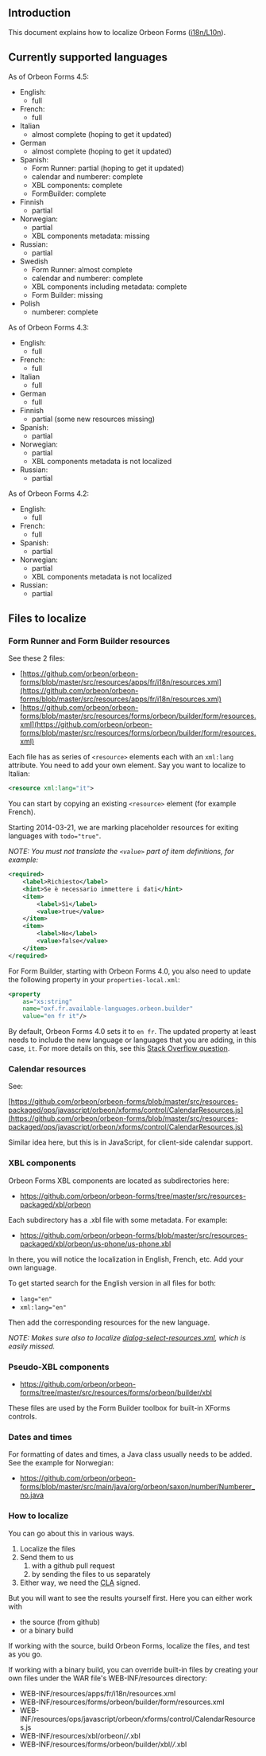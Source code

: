 ## Introduction

This document explains how to localize Orbeon Forms
([i18n/L10n](http://en.wikipedia.org/wiki/Internationalization_and_localization)).

## Currently supported languages

As of Orbeon Forms 4.5:

- English:
    - full
- French:
    - full
- Italian
    - almost complete (hoping to get it updated)
- German
    - almost complete (hoping to get it updated)
- Spanish:
    - Form Runner: partial (hoping to get it updated)
    - calendar and numberer: complete
    - XBL components: complete
    - FormBuilder: complete
- Finnish
    - partial
- Norwegian:
    - partial
    - XBL components metadata: missing
- Russian:
    - partial
- Swedish
    - Form Runner: almost complete
    - calendar and numberer: complete
    - XBL components including metadata: complete
    - Form Builder: missing
- Polish
    - numberer: complete

As of Orbeon Forms 4.3:

- English:
    - full
- French:
    - full
- Italian
    - full
- German
    - full
- Finnish
    - partial (some new resources missing)
- Spanish:
    - partial
- Norwegian:
    - partial
    - XBL components metadata is not localized
- Russian:
    - partial

As of Orbeon Forms 4.2:

- English:
    - full
- French:
    - full
- Spanish:
    - partial
- Norwegian:
    - partial
    - XBL components metadata is not localized
- Russian:
    - partial

## Files to localize

### Form Runner and Form Builder resources

See these 2 files:

- [https://github.com/orbeon/orbeon-forms/blob/master/src/resources/apps/fr/i18n/resources.xml](https://github.com/orbeon/orbeon-forms/blob/master/src/resources/apps/fr/i18n/resources.xml)
- [https://github.com/orbeon/orbeon-forms/blob/master/src/resources/forms/orbeon/builder/form/resources.xml](https://github.com/orbeon/orbeon-forms/blob/master/src/resources/forms/orbeon/builder/form/resources.xml)

Each file has as series of `<resource>` elements each with an `xml:lang`
attribute. You need to add your own element. Say you want to localize to
Italian:

```xml
<resource xml:lang="it">
```

You can start by copying an existing `<resource>` element (for example
French).

Starting 2014-03-21, we are marking placeholder resources for exiting
languages with `todo="true"`.

*NOTE: You must not translate the `<value>` part of item definitions, for
example:*

```xml
<required>
    <label>Richiesto</label>
    <hint>Se è necessario immettere i dati</hint>
    <item>
        <label>Sì</label>
        <value>true</value>
    </item>
    <item>
        <label>No</label>
        <value>false</value>
    </item>
</required>
```

For Form Builder, starting with Orbeon Forms 4.0, you also need to
update the following property in your `properties-local.xml`:

```xml
<property
    as="xs:string"
    name="oxf.fr.available-languages.orbeon.builder"
    value="en fr it"/>
```

By default, Orbeon Forms 4.0 sets it to `en fr`. The updated property at
least needs to include the new language or languages that you are
adding, in this case, `it`. For more details on this, see this [Stack
Overflow
question](http://stackoverflow.com/questions/11449195/orbeon-4-0-0-m6-how-to-set-default-language-for-form-builder/11565704).

### Calendar resources

See:

[https://github.com/orbeon/orbeon-forms/blob/master/src/resources-packaged/ops/javascript/orbeon/xforms/control/CalendarResources.js](https://github.com/orbeon/orbeon-forms/blob/master/src/resources-packaged/ops/javascript/orbeon/xforms/control/CalendarResources.js)

Similar idea here, but this is in JavaScript, for client-side calendar
support.

### XBL components

Orbeon Forms XBL components are located as subdirectories here:

- https://github.com/orbeon/orbeon-forms/tree/master/src/resources-packaged/xbl/orbeon

Each subdirectory has a .xbl file with some metadata. For example:

- https://github.com/orbeon/orbeon-forms/blob/master/src/resources-packaged/xbl/orbeon/us-phone/us-phone.xbl

In there, you will notice the localization in English, French, etc. Add your own language.

To get started search for the English version in all files for both:

- `lang="en"`
- `xml:lang="en"`

Then add the corresponding resources for the new language.

*NOTE: Makes sure also to localize
[dialog-select-resources.xml](https://github.com/orbeon/orbeon-forms/blob/master/src/resources-packaged/xbl/orbeon/dialog-select/dialog-select-resources.xml),
which is easily missed.*

### Pseudo-XBL components

- https://github.com/orbeon/orbeon-forms/tree/master/src/resources/forms/orbeon/builder/xbl

These files are used by the Form Builder toolbox for built-in XForms
controls.

### Dates and times

For formatting of dates and times, a Java class usually needs to be added. See the example for Norwegian:

- https://github.com/orbeon/orbeon-forms/blob/master/src/main/java/org/orbeon/saxon/number/Numberer_no.java

### How to localize

You can go about this in various ways.

1. Localize the files
2. Send them to us
   1. with a github pull request
   2. by sending the files to us separately
3. Either way, we need the [CLA](http://wiki.orbeon.com/forms/community/cla) signed.

But you will want to see the results yourself first. Here you can either work with
- the source (from github)
- or a binary build

If working with the source, build Orbeon Forms, localize the files, and test as you go.

If working with a binary build, you can override built-in files by creating your own files under the WAR file's WEB-INF/resources directory:

- WEB-INF/resources/apps/fr/i18n/resources.xml
- WEB-INF/resources/forms/orbeon/builder/form/resources.xml
- WEB-INF/resources/ops/javascript/orbeon/xforms/control/CalendarResources.js
- WEB-INF/resources/xbl/orbeon/*/*.xbl
- WEB-INF/resources/forms/orbeon/builder/xbl/*/*.xbl